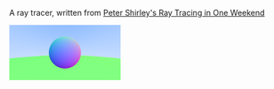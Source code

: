 A ray tracer, written from [Peter Shirley's Ray Tracing in One Weekend](https://in1weekend.blogspot.com/2016/01/ray-tracing-in-one-weekend.html)

![alt text](https://github.com/freejelliott/raymond/raw/master/image.png)
